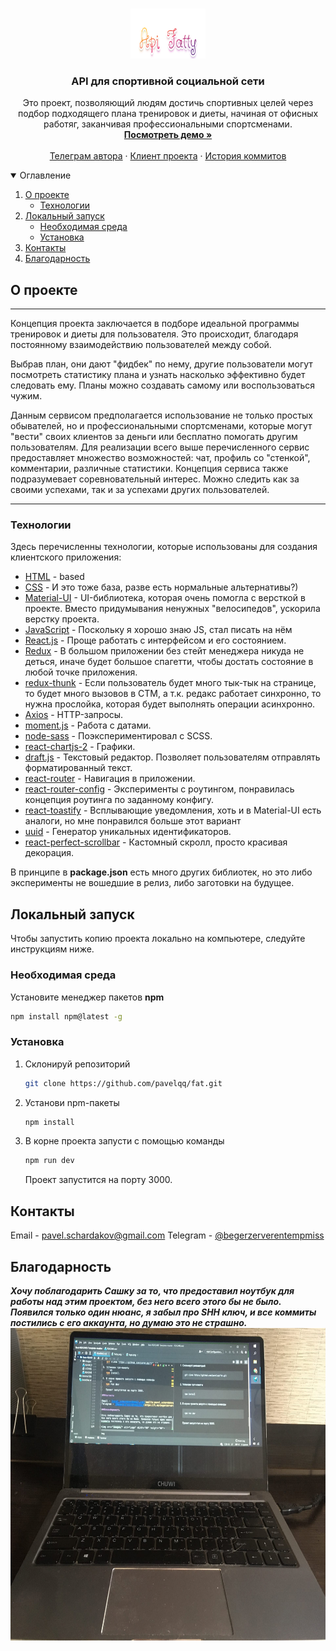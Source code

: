 <br />
<p align="center">
<img src="ApiFatty.png" alt="Logo" width="120" height="80">

  <h3 align="center">API для спортивной социальной сети</h3>

  <p align="center">
    Это проект, позволяющий людям достичь спортивных целей через подбор подходящего плана тренировок и диеты, начиная 
от офисных работяг, заканчивая профессиональными спортсменами.
    <br />
    <a href="https://apifat.herokuapp.com/"><strong>Посмотреть демо »</strong></a>
    <br />
    <br />
    <a href="https://t.me/begerzerverentempmiss">Телеграм автора</a>
    ·
    <a href="https://github.com/pavelqq/fat">Клиент проекта</a>
    ·
    <a href="https://github.com/pavelqq/fatAPI/branches">История коммитов</a>
  </p>
</p>

<details open="open">
  <summary>Оглавление</summary>
  <ol>
    <li>
      <a href="#О проекте">О проекте</a>
      <ul>
        <li><a href="#Технологии">Технологии</a></li>
      </ul>
    </li>
    <li>
      <a href="#Локальный запуск">Локальный запуск</a>
      <ul>
        <li><a href="#Необходимая среда">Необходимая среда</a></li>
        <li><a href="#Установка">Установка</a></li>
      </ul>
    </li>
    <li><a href="#Контакты">Контакты</a></li>
    <li><a href="#Благодарность">Благодарность</a></li>
  </ol>
</details>

## О проекте

[comment]: <> ([![Product Name Screen Shot][product-screenshot]]&#40;https://fatclient.herokuapp.com/presentation&#41;)
___
Концепция проекта заключается в подборе идеальной программы тренировок и диеты для пользователя. Это происходит,
благодаря постоянному взаимодействию пользователей между собой.

Выбрав план, они дают "фидбек" по нему, другие
пользователи могут посмотреть статистику плана и узнать насколько эффективно будет следовать ему. Планы можно создавать
самому или воспользоваться чужим. 

Данным сервисом предполагается использование не только простых обывателей, но и
профессиональными спортсменами, которые могут "вести" своих клиентов за деньги или бесплатно помогать другим
пользователям. Для реализации всего выше перечисленного сервис предоставляет множество возможностей: чат, профиль
со "стенкой", комментарии, различные статистики. Концепция сервиса также подразумевает соревновательный интерес.
Можно следить как за своими успехами, так и за успехами других пользователей.
___

### Технологии

Здесь перечисленны технологии, которые использованы для создания
клиентского приложения:
* [HTML]() - based
* [CSS]() - И это тоже база, разве есть нормальные альтернативы?)
* [Material-UI]() - UI-библиотека, которая очень помогла с версткой в проекте. Вместо придумывания
  ненужных "велосипедов", ускорила верстку проекта.
* [JavaScript]() - Поскольку я хорошо знаю JS, стал писать на нём 
* [React.js]() - Проще работать с интерфейсом и его состоянием. 
* [Redux]() - В большом приложении без стейт менеджера никуда не деться, иначе будет большое спагетти, чтобы
  достать состояние в любой точке приложения.
* [redux-thunk]() - Если пользователь будет много тык-тык на странице, то будет много вызовов в СТМ, а
  т.к. редакс работает синхронно, то нужна прослойка, которая будет выполнять операции асинхронно.
* [Axios]() - HTTP-запросы.
* [moment.js]() - Работа с датами.
* [node-sass]() - Поэкспериментировал с SCSS. 
* [react-chartjs-2]() - Графики.
* [draft.js]() - Текстовый редактор. Позволяет пользователям отправлять форматированный текст.
* [react-router]() - Навигация в приложении.
* [react-router-config]() - Эксперименты с роутингом, понравилась концепция роутинга по заданному конфигу.
* [react-toastify]() - Всплывающие уведомления, хоть и в Material-UI есть аналоги, но мне понравился больше этот вариант
* [uuid]() - Генератор уникальных идентификаторов.
* [react-perfect-scrollbar]() - Кастомный скролл, просто красивая декорация.

В принципе в **package.json** есть много других библиотек, но это либо эксперименты не вошедшие в релиз, либо заготовки на
будущее.


## Локальный запуск

Чтобы запустить копию проекта локально на компьютере, следуйте инструкциям ниже.

### Необходимая среда

Установите менеджер пакетов **npm**
  ```sh
  npm install npm@latest -g
  ```

### Установка

1. Склонируй репозиторий
   ```sh
   git clone https://github.com/pavelqq/fat.git
   ```
2. Установи npm-пакеты
   ```sh
   npm install
   ```
3. В корне проекта запусти с помощью команды
   ```sh
   npm run dev
   ```
   Проект запустится на порту 3000.

## Контакты

Email - [pavel.schardakov@gmail.com](mailto:pavel.schardakov@gmail.com)
Telegram - [@begerzerverentempmiss](https://t.me/begerzerverentempmiss)

## Благодарность
***Хочу поблагодарить Сашку за то, что предоставил ноутбук для работы над этим проектом,
без него всего этого бы не было. Появился только один нюанс, я забыл про SHH ключ, и все
коммиты постились с его аккаунта, но думаю это не страшно.***
<br/>
<img src="notebook.jpg" alt="ноутбук Сани" width="800" height="500">
